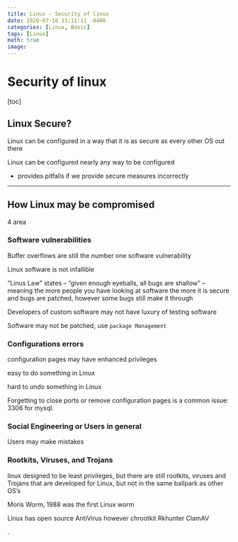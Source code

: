 ```yaml
---
title: Linux - Security of linux
date: 2020-07-16 11:11:11 -0400
categories: [Linux, Basic]
tags: [Linux]
math: true
image: 
---
```


# Security of linux

[toc]

## Linux Secure?

Linux can be configured in a way that it is as secure as every other OS out there

Linux can be configured nearly any way to be configured
- provides pitfalls if we provide secure measures incorrectly


---

## How Linux may be compromised

4 area

### **Software vulnerabilities**

Buffer overflows are still the number one software vulnerability

Linux software is not infallible

“Linus Law” states – “given enough eyeballs, all bugs are shallow” – meaning the more people you have looking at software the more it is secure and bugs are patched, however some bugs still make it through

Developers of custom software may not have luxury of testing software

Software may not be patched, use `package Management`


### **Configurations errors**

configuration pages may have enhanced privileges

easy to do something in Linux

hard to undo something in Linux

Forgetting to close ports or remove configuration pages is a common issue: 3306 for mysql.



### **Social Engineering or Users in general**

Users may make mistakes


### **Rootkits, Viruses, and Trojans**

linux designed to be least privileges, but there are still rootkits, viruses and Trojans that are developed for Linux, but not in the same ballpark as other OS’s

Moris Worm, 1988 was the first Linux worm

Linux has open source AntiVirus however
chrootkit
Rkhunter
ClamAV

















.
